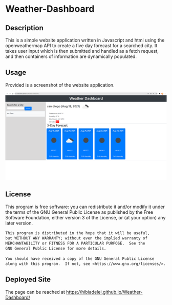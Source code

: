 # Weather-Dashboard


## Description
This is a simple website application written in Javascript and html using the openweathermap API to create a five day forecast for a searched city. It takes user input which is then submitted and handled as a fetch request, and then containers of information are dynamically populated. 
## Usage
Provided is a screenshot of the website application.
    
![site screenshot](assets/weatherss.png)
    

## License
 This program is free software: you can redistribute it and/or modify
    it under the terms of the GNU General Public License as published by
    the Free Software Foundation, either version 3 of the License, or
    (at your option) any later version.

    This program is distributed in the hope that it will be useful,
    but WITHOUT ANY WARRANTY; without even the implied warranty of
    MERCHANTABILITY or FITNESS FOR A PARTICULAR PURPOSE.  See the
    GNU General Public License for more details.

    You should have received a copy of the GNU General Public License
    along with this program.  If not, see <https://www.gnu.org/licenses/>.

## Deployed Site
The page can be reached at https://hibiadelei.github.io/Weather-Dashboard/